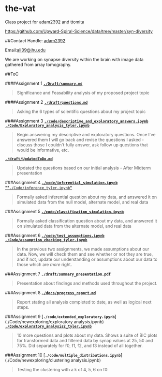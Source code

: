 # the-vat
Class project for adam2392 and ttomita

https://github.com/Upward-Spiral-Science/data/tree/master/syn-diversity

##Contact
Handle: [adam2392](http://github.com/adam2392)

Email:[ali39@jhu.edu](mailto:ali39@jhu.edu)

We are working on synapse diversity within the brain with image data gathered from array tomography.

##ToC

####Assignment 1
[**``./Draft/summary.md``**](./Draft/summary.md)
  > Significance and Feasability analysis of my proposed project topic

####Assignment 2
[**``./draft/questions.md``**](./Draft/questions.md)
  > Asking the 6 types of scientific questions about my project topic


####Assignment 3
[**``./code/descriptive_and_exploratory_answers.ipynb``**](./Code/exploratory_analysis_AL.ipynb)
[**``./Code/Exploratory_analysis_tyler.ipynb``**](./Code/Exploratory_analysis_tyler.ipynb)
  > Begin answering my descriptive and exploratory questions. Once I've answered them I will go back and revise the questions I asked - discuss those I couldn't fully answer, ask follow up questions that would be informative, etc.



[**``./draft/UpdatedToDo.md``**](./draft/to-do.md)
  > Updated the questions based on our initial analysis - After Midterm presentation

###Assignment 4
[**``./code/inferential_simulation.ipynb``**](./Code/inferential_simulation_AL.ipynb)
[**``./Code/inference_tyler.ipynb``*](./Code/inference_tyler.ipynb)
  > Formally asked inferential question about my data, and answered it on simulated data from the null model, alternate model, and real data



###Assignment 5
[**``./code/classification_simulation.ipynb``**](./Code/classificationANDregression_simulation_AL.ipynb)
  > Formally asked classification question about my data, and answered it on simulated data from the alternate model, and real data

###Assignment 6
[**``./code/test_assumptions.ipynb``**](./Code/testing_assumptions_AL.ipynb)
[**``./Code/assumption_checking_tyler.ipynb``**](./Code/assumption_checking_tyler.ipynb)
  > In the previous two assignments, we made assumptions about our data. Now, we will check them and see whether or not they are true, and if not, update our understanding or assumptions about our data to those which are *more* right.

###Assignment 7
[**``./draft/summary_presentation.pdf``**](./Draft/synapse_diversity_adam_tyler.pdf)
  > Presentation about findings and methods used throughout the project.

###Assignment 8
[**``./docs/progress_report.md``**](./Draft/progress_report.md)
  > Report stating all analysis completed to date, as well as logical next steps.

###Assignment 9
[**``./code/extended_exploratory.ipynb``**](./Code/newexploring/exploratory analysis.ipynb)
[**``./Code/exploratory_analysis2_tyler.ipynb``**](./Code/exploratory_analysis2_tyler.ipynb)
  > 10 more questions and plots about my data. Shows a suite of BIC plots for transformed data and filtered data by synap values at 25, 50 and 75%. Did separately for f0, f1, f2, and f3 instead of all together.

###Assignment 10
[**``./code/multiple_distributions.ipynb``**](./Code/newexploring/clustering analysis.ipynb)
  > Testing the clustering with a k of 4, 5, 6 on f0

